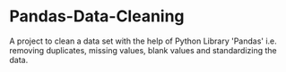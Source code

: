 # Pandas-Data-Cleaning
A project to clean a data set with the help of Python Library 'Pandas' i.e. removing duplicates, missing values, blank values and standardizing the data.
